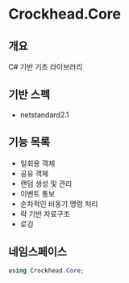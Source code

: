 # Crockhead.Core

## 개요
C# 기반 기초 라이브러리   

## 기반 스펙
- netstandard2.1   

## 기능 목록
- 일회용 객체   
- 공유 객체   
- 랜덤 생성 및 관리   
- 이벤트 통보   
- 순차적인 비동기 명령 처리   
- 락 기반 자료구조   
- 로깅   


## 네임스페이스
~~~cs
using Crockhead.Core;
~~~